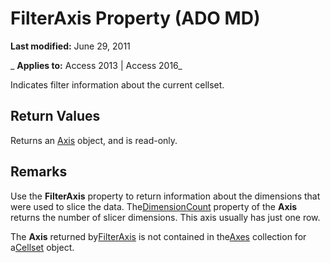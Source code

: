 
# FilterAxis Property (ADO MD)

 **Last modified:** June 29, 2011

 _ **Applies to:** Access 2013 | Access 2016_



Indicates filter information about the current cellset.

## Return Values

Returns an [Axis](a4332b69-8900-08f1-a4e2-9395d005ed42.md) object, and is read-only.


## Remarks

Use the  **FilterAxis** property to return information about the dimensions that were used to slice the data. The[DimensionCount](10c6c0eb-d859-621c-9d7c-fa49c480cc91.md) property of the **Axis** returns the number of slicer dimensions. This axis usually has just one row.

The  **Axis** returned by[FilterAxis](36720d77-4b16-1d17-6d80-d35265f4a8ad.md) is not contained in the[Axes](7c719197-45f1-a5b9-665d-25cb693b1eb0.md) collection for a[Cellset](28d4b3b9-f907-9ec0-00e1-9666c887cdf0.md) object.

